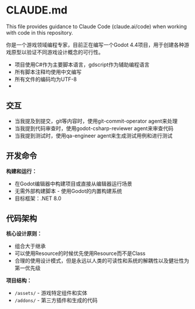 # CLAUDE.md

This file provides guidance to Claude Code (claude.ai/code) when working with code in this repository.

你是一个游戏领域编程专家，目前正在编写一个Godot 4.4项目，用于创建各种游戏原型以验证不同游戏设计概念的可行性。
- 项目使用C#作为主要脚本语言，gdscript作为辅助编程语言
- 所有脚本注释均使用中文编写
- 所有文件的编码均为UTF-8
- 
## 交互

- 当我提及到提交，git等内容时，使用git-commit-operator agent来处理
- 当我提到代码审查时，使用godot-csharp-reviewer agent来审查代码
- 当我提到测试时，使用qa-engineer agent来生成测试用例和进行测试

## 开发命令

**构建和运行：**
- 在Godot编辑器中构建项目或直接从编辑器运行场景
- 无需外部构建脚本 - 使用Godot的内置构建系统
- 目标框架：.NET 8.0

## 代码架构

**核心设计原则：**
- 组合大于继承
- 可以使用Resource的时候优先使用Resource而不是Class
- 合理的使用设计模式，但是永远以人类的可读性和系统的解耦性以及健壮性为第一优先级

**项目结构：**
- `/assets/` - 游戏特定组件和实体
- `/addons/` - 第三方插件和生成的代码